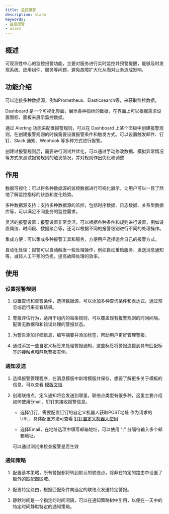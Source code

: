 ```yaml
---
title: 监控报警
description: alarm
keywords:
- 监控报警
- alarm
---
```


## 概述
可观测性中心的监控报警功能，主要对服务进行实时监控并预警提醒，能够及时发现系统、应用组件、服务等问题，避免故障扩大化从而对业务造成影响。

## 功能介绍
可以连接多种数据源，例如Prometheus、Elasticsearch等，来获取监控数据。

Dashboard 是一个可视化界面，展示各种指标的数据，在界面上可以根据需求设置图标、面板来展示监控数据。

通过 Alerting 功能来配置报警规则，可以在 Dashboard 上某个面板中创建报警规则，在创建报警规则的时候需要设置报警条件和触发方式。可以设置触发邮件、钉钉、Slack 通知、Webhook 等多种方式进行报警。

创建过报警规则后，需要进行测试并优化，可以通过手动修改数据、模拟异常情况等方式来测试报警规则的触发情况，并对规则作出优化和调整

## 作用
数据可视化：可以将各种数据源的监控数据进行可视化展示，让用户可以一目了然地了解监控指标的状态和变化趋势。

多种数据源支持：支持多种数据源的监控，包括时序数据、日志数据、关系型数据库等，可以满足不同业务的监控需求。

灵活的报警设置：报警设置非常灵活，可以根据各种条件和规则进行设置，例如设置阈值、时间段、数据聚合等，还可以根据不同的报警级别进行不同的处理操作。

集成方便：可以集成多种报警工具和服务，方便用户选择适合自己的报警方式。

自动化处理：报警可以自动触发一些处理操作，例如自动重启服务、发送消息通知等，减轻人工干预的负担，提高故障处理的效率。

## 使用
### 设置报警规则

1. 设置查询和告警条件，选择数据源，可以添加多种查询条件和表达式，通过预览或运行来查看结果。

2. 警报评估行为，适用于组内的每条规则，可以覆盖现有报警规则的时间间隔。配置无数据和和错误处理的警报状态。

3. 为警告添加详细信息，编写摘要并添加标签，帮助用户更好管理警报。

4. 通过添加一些自定义标签来处理警报通知，这些标签将警报连接到具有匹配标签的接触点和静默警报实例。

### 通知发送

1. 选择报警管理程序，在消息模版中新增模版并保存，想要了解更多关于模板的信息，可以查看 [模版文档](https://grafana.com/docs/grafana/latest/alerting/fundamentals/alert-rules/message-templating/)

2. 创建联络点，定义通知将会发送到哪里，联络点类型有很多种，这里主要介绍如何使用Email、钉钉来接收报警信息。
   
   - 选择钉钉，需要配置钉钉的自定义机器人获取POST地址 作为请求的URL，具体配置方法可查看 [钉钉自定义机器人使用](https://open.dingtalk.com/document/orgapp/custom-bot-creation-and-installation)

   - 选择Email，在地址选项中填写邮箱地址，可以使用 ";" 分隔符输入多个邮箱地址。

   可以通过测试来检查报警是否生效

### 通知策略
1. 配置基本策略，所有警报都将转到默认的联络点，除非在特定的路由中设置了额外的匹配器区域。

2. 配置特定路由，根据匹配条件向选定的联络点发送特定警报。

3. 静默时间是一个指定的时间间隔，可以在通知策略树中引用，以便在一天中的特定时间静默特定的通知策略。

